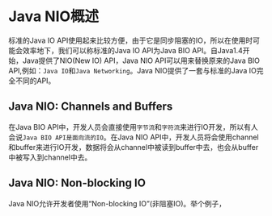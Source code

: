 # Java NIO概述

标准的Java IO API使用起来比较方便，由于它是同步阻塞的IO，所以在使用时可能会效率地下，我们可以称标准的Java IO API为Java BIO API。自Java1.4开始，Java提供了NIO\(New IO\) API，Java NIO API可以用来替换原来的Java BIO API,例如：`Java IO`和`Java Networking`。Java NIO提供了一套与标准的Java IO完全不同的API。

## Java NIO: Channels and Buffers

在Java BIO API中，开发人员会直接使用`字节流`和`字符流`来进行IO开发，所以有人会说`Java BIO API是面向流的IO`。在Java NIO API中，开发人员将会使用channel和buffer来进行IO开发，数据将会从channel中被读到buffer中去，也会从buffer中被写入到channel中去。

## Java NIO: Non-blocking IO

Java NIO允许开发者使用“Non-blocking IO”\(非阻塞IO\)。举个例子，

